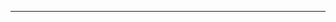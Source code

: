 [title]: # (Typescript)
[date]: # (2019-10-13 &nbsp; 22:15:42)
[categories]: # (Typescript)
[description]: # ()
[image]: # (https://i.loli.net/2020/04/10/hwr6LAyOuk3lXWS.png)

---